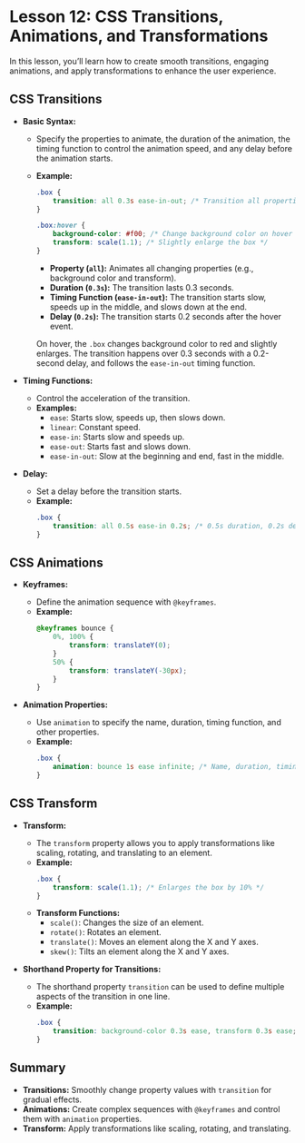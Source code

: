 # **Lesson 12: **CSS Transitions, Animations, and Transformations****

In this lesson, you’ll learn how to create smooth transitions, engaging animations, and apply transformations to enhance the user experience.

## **CSS Transitions**

- **Basic Syntax:**
  - Specify the properties to animate, the duration of the animation, the timing function to control the animation speed, and any delay before the animation starts.
  - **Example:**
    ```css
    .box {
        transition: all 0.3s ease-in-out; /* Transition all properties over 0.3 seconds */
    }

    .box:hover {
        background-color: #f00; /* Change background color on hover */
        transform: scale(1.1); /* Slightly enlarge the box */
    }
    ```
	-   **Property (`all`):** Animates all changing properties (e.g., background color and transform).
	-   **Duration (`0.3s`):** The transition lasts 0.3 seconds.
	-   **Timing Function (`ease-in-out`):** The transition starts slow, speeds up in the middle, and slows down at the end.
	-   **Delay (`0.2s`):** The transition starts 0.2 seconds after the hover event.

	On hover, the `.box` changes background color to red and slightly enlarges. The transition happens over 0.3 seconds with a 0.2-second delay, and follows the `ease-in-out` timing function.

- **Timing Functions:**
  - Control the acceleration of the transition.
  - **Examples:**
    - `ease`: Starts slow, speeds up, then slows down.
    - `linear`: Constant speed.
    - `ease-in`: Starts slow and speeds up.
    - `ease-out`: Starts fast and slows down.
    - `ease-in-out`: Slow at the beginning and end, fast in the middle.

- **Delay:**
  - Set a delay before the transition starts.
  - **Example:**
    ```css
    .box {
        transition: all 0.5s ease-in 0.2s; /* 0.5s duration, 0.2s delay */
    }
    ```

## **CSS Animations**

- **Keyframes:**
  - Define the animation sequence with `@keyframes`.
  - **Example:**
    ```css
    @keyframes bounce {
        0%, 100% {
            transform: translateY(0);
        }
        50% {
            transform: translateY(-30px);
        }
    }
    ```

- **Animation Properties:**
  - Use `animation` to specify the name, duration, timing function, and other properties.
  - **Example:**
    ```css
    .box {
        animation: bounce 1s ease infinite; /* Name, duration, timing function, iteration count */
    }
    ```

## **CSS Transform**

- **Transform:**
  - The `transform` property allows you to apply transformations like scaling, rotating, and translating to an element.
  - **Example:**
    ```css
    .box {
        transform: scale(1.1); /* Enlarges the box by 10% */
    }
    ```
  - **Transform Functions:**
    - `scale()`: Changes the size of an element.
    - `rotate()`: Rotates an element.
    - `translate()`: Moves an element along the X and Y axes.
    - `skew()`: Tilts an element along the X and Y axes.

- **Shorthand Property for Transitions:**
  - The shorthand property `transition` can be used to define multiple aspects of the transition in one line.
  - **Example:**
    ```css
    .box {
        transition: background-color 0.3s ease, transform 0.3s ease; /* Transition background-color and transform separately */
    }
    ```

## **Summary**

- **Transitions:** Smoothly change property values with `transition` for gradual effects.
- **Animations:** Create complex sequences with `@keyframes` and control them with `animation` properties.
- **Transform:** Apply transformations like scaling, rotating, and translating.


<!--stackedit_data:
eyJoaXN0b3J5IjpbMTA5NjY2NTYxNiwxODMzMTk2MTBdfQ==
-->